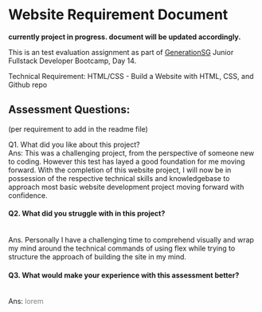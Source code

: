# Website Requirement Document

**currently project in progress. document will be updated accordingly.**

This is an test evaluation assignment as part of [GenerationSG](https://singapore.generation.org/launch-your-career-in-tech/) Junior Fullstack Developer Bootcamp, Day 14.


Technical Requirement:
HTML/CSS - Build a Website with HTML, CSS, and Github repo



<h2>Assessment Questions:</h2> (per requirement to add in the readme file)
<p></p>
Q1. What did you like about this project?
  <br>
Ans: This was a challenging project, from the perspective of someone new to coding. However this test has layed a good foundation for me moving forward. With the completion of this website project, I will now be in possession of the respective technical skills and knowledgebase to approach most basic website development project moving forward with confidence.

<p></p>
<h4>Q2. What did you struggle with in this project?</h4>
  <br>
Ans. Personally I have a challenging time to comprehend visually and wrap my mind around the technical commands of using flex while trying to structure the approach of building the site in my mind.

<p></p>
<h4>Q3. What would make your experience with this assessment better?</h4>
  <br>
Ans: <span style='color:grey'>lorem</span>

